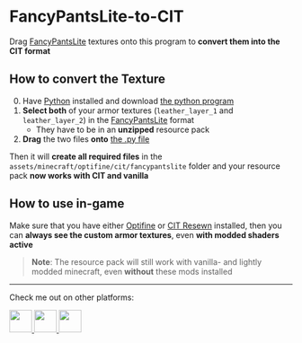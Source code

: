 # FancyPantsLite-to-CIT
Drag [FancyPantsLite](https://github.com/PuckiSilver/FancyPantsLite) textures onto this program to **convert them into the CIT format**

## How to convert the Texture
0. Have [Python](https://www.python.org/downloads/) installed and download [the python program](FancyPantsLite-to-CIT.py)
1. **Select both** of your armor textures (`leather_layer_1` and `leather_layer_2`) in the [FancyPantsLite](https://github.com/PuckiSilver/FancyPantsLite) format
   - They have to be in an **unzipped** resource pack
3. **Drag** the two files **onto** [the .py file](FancyPantsLite-to-CIT.py)

Then it will **create all required files** in the `assets/minecraft/optifine/cit/fancypantslite` folder and your resource pack **now works with CIT and vanilla**

## How to use in-game
Make sure that you have either [Optifine](https://optifine.net/downloads) or [CIT Resewn](https://modrinth.com/mod/cit-resewn/version/latest) installed, then you can **always see the custom armor textures**, even **with modded shaders active**
> **Note**: The resource pack will still work with vanilla- and lightly modded minecraft, even **without** these mods installed

---
Check me out on other platforms:

<a href="https://github.com/PuckiSilver" target="_blank">
  <img src="https://github.githubassets.com/favicons/favicon-dark.svg" height="40" width="40"/>
</a>
<a href="https://modrinth.com/user/PuckiSilver" target="_blank">
  <img src="https://docs.modrinth.com/img/logo.svg" height="40" width="40"/>
</a>
<a href="https://www.planetminecraft.com/member/puckisilver" target="_blank">
  <img src="https://www.planetminecraft.com/images/layout/favicon-64.png" height="40" width="40"/>
</a>
